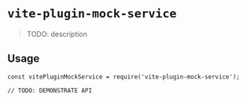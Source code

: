 # `vite-plugin-mock-service`

> TODO: description

## Usage

```
const vitePluginMockService = require('vite-plugin-mock-service');

// TODO: DEMONSTRATE API
```
